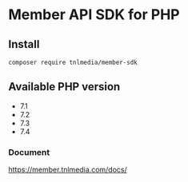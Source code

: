 # Member API SDK for PHP

## Install

```shell
composer require tnlmedia/member-sdk
```

## Available PHP version

* 7.1
* 7.2
* 7.3
* 7.4

### Document

https://member.tnlmedia.com/docs/
